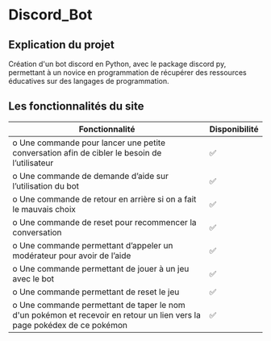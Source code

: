 # Discord_Bot

## Explication du projet

Création d'un bot discord en Python, avec le package discord py, permettant à un novice en programmation de récupérer des ressources 
éducatives sur des langages de programmation.


## Les fonctionnalités du site

| Fonctionnalité             | Disponibilité | 
| ------------------- | -- |
| o	Une commande pour lancer une petite conversation afin de cibler le besoin de l’utilisateur       | ✅ |  
| o	Une commande de demande d’aide sur l’utilisation du bot                                                          | ✅             | 
| o	Une commande de retour en arrière si on a fait le mauvais choix                                                  | ✅             | 
| o	Une commande de reset pour recommencer la conversation                                                                 | ✅             |                
| o	Une commande permettant d’appeler un modérateur pour avoir de l’aide| ✅             |          
| o	Une commande permettant de jouer à un jeu avec le bot  | ✅             | 
| o	Une commande permettant de reset le jeu  | ✅             | 
| o Une commande permettant de taper le nom d'un pokémon et recevoir en retour un lien vers la page pokédex de ce pokémon | ✅             |   




